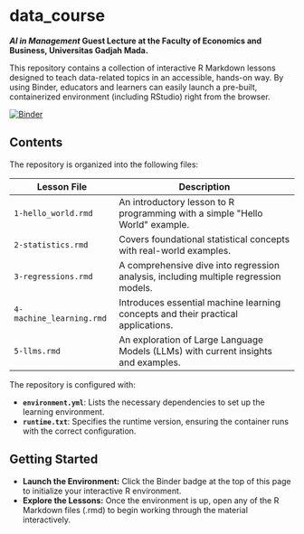# data_course

***AI in Management* Guest Lecture at the Faculty of Economics and Business, Universitas Gadjah Mada.**

This repository contains a collection of interactive R Markdown lessons designed
to teach data-related topics in an accessible, hands-on way. By using Binder,
educators and learners can easily launch a pre-built, containerized environment
(including RStudio) right from the browser.

[![Binder](https://mybinder.org/badge_logo.svg)](https://mybinder.org/v2/gh/ha-pu/data_course/UGM25?urlpath=rstudio)

## Contents

The repository is organized into the following files:

| **Lesson File**          | **Description**                                                                      |
|--------------------------|--------------------------------------------------------------------------------------|
| `1-hello_world.rmd`      | An introductory lesson to R programming with a simple "Hello World" example.         |
| `2-statistics.rmd`       | Covers foundational statistical concepts with real-world examples.                   |
| `3-regressions.rmd`      | A comprehensive dive into regression analysis, including multiple regression models. |
| `4-machine_learning.rmd` | Introduces essential machine learning concepts and their practical applications.     |
| `5-llms.rmd`             | An exploration of Large Language Models (LLMs) with current insights and examples.   |

The repository is configured with:

+ **`environment.yml`**: Lists the necessary dependencies to set up the learning
  environment.
+ **`runtime.txt`**: Specifies the runtime version, ensuring the container runs
  with the correct configuration.

## Getting Started

+ **Launch the Environment:** Click the Binder badge at the top of this page to
  initialize your interactive R environment.
+ **Explore the Lessons:** Once the environment is up, open any of the R
  Markdown files (.rmd) to begin working through the material interactively.
